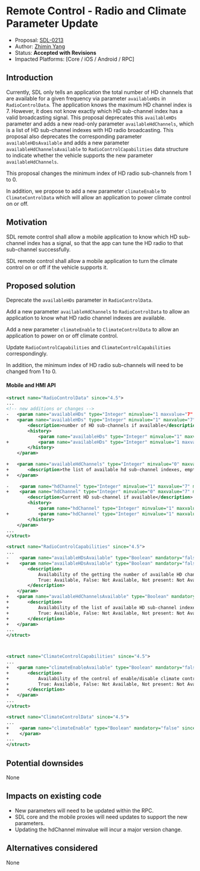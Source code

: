 # Remote Control - Radio and Climate Parameter Update

* Proposal: [SDL-0213](0213-rc-radio-climate-parameter-update.md)
* Author: [Zhimin Yang](https://github.com/smartdevicelink/yang1070)
* Status: **Accepted with Revisions**
* Impacted Platforms: [Core / iOS / Android / RPC]

## Introduction

Currently, SDL only tells an application the total number of HD channels that are available for a given frequency via parameter `availableHDs` in `RadioControlData`. The application knows the maximum HD channel index is 7. However, it does not know exactly which HD sub-channel index has a valid broadcasting signal. This proposal deprecates this `availableHDs` parameter and adds a new read-only parameter `availableHdChannels`, which is a list of HD sub-channel indexes with HD radio broadcasting. This proposal also deprecates the corresponding parameter `availableHDsAvailable` and adds a new parameter `availableHdChannelsAvailable` to `RadioControlCapabilities` data structure to indicate whether the vehicle supports the new parameter `availableHdChannels`.

This proposal changes the minimum index of HD radio sub-channels from 1 to 0.

In addition, we propose to add a new parameter `climateEnable` to `ClimateControlData` which will allow an application to power climate control on or off.

## Motivation

SDL remote control shall allow a mobile application to know which HD sub-channel index has a signal, so that the app can tune the HD radio to that sub-channel successfully.

SDL remote control shall allow a mobile application to turn the climate control on or off if the vehicle supports it.



## Proposed solution

Deprecate the `availableHDs` parameter in `RadioControlData`.

Add a new parameter `availableHdChannels` to `RadioControlData` to allow an application to know what HD radio channel indexes are available.

Add a new parameter `climateEnable` to `ClimateControlData` to allow an application to power on or off climate control.

Update `RadioControlCapabilities` and `ClimateControlCapabilities` correspondingly.

In addition, the minimum index of HD radio sub-channels will need to be changed from 1 to 0.

#### Mobile and HMI API

```xml
<struct name="RadioControlData" since="4.5">
...
<!-- new additions or changes -->
-   <param name="availableHDs" type="Integer" minvalue="1 maxvalue="7" mandatory="false" since="5.0">
+   <param name="availableHDs" type="Integer" minvalue="1" maxvalue="7" mandatory="false" deprecated="true" since="5.x">
        <description>number of HD sub-channels if available</description>
        <history>
            <param name="availableHDs" type="Integer" minvalue="1" maxvalue="3" mandatory="false" since="4.5" until="5.0"/>
+           <param name="availableHDs" type="Integer" minvalue="1 maxvalue="7" mandatory="false" since="5.0" until="5.x"/>
        </history>
    </param>
    
+   <param name="availableHdChannels" type="Integer" minvalue="0" maxvalue="7" array="true" minsize="0" maxsize="8" mandatory="false" since="5.1">
+       <description>the list of available hd sub-channel indexes, empty list means no Hd channel is available, read-only </description>
+   </param>
    
-    <param name="hdChannel" type="Integer" minvalue="1" maxvalue="7" mandatory="false" since="5.0">
+    <param name="hdChannel" type="Integer" minvalue="0" maxvalue="7" mandatory="false" since="6.x">
        <description>Current HD sub-channel if available</description>
        <history>
            <param name="hdChannel" type="Integer" minvalue="1" maxvalue="3" mandatory="false" since="4.5" until="5.0"/>
+           <param name="hdChannel" type="Integer" minvalue="1" maxvalue="7" mandatory="false" since="5.0" until="6.x"/>
        </history>
    </param>
...
</struct>

<struct name="RadioControlCapabilities" since="4.5">
...
-    <param name="availableHDsAvailable" type="Boolean" mandatory="false">
+    <param name="availableHDsAvailable" type="Boolean" mandatory="false" deprecated="true" since="5.x">
        <description>
            Availability of the getting the number of available HD channels.
            True: Available, False: Not Available, Not present: Not Available.
        </description>
    </param>
+   <param name="availableHdChannelsAvailable" type="Boolean" mandatory="false" since="5.x">
+       <description>
+           Availability of the list of available HD sub-channel indexes.
+           True: Available, False: Not Available, Not present: Not Available.
+       </description>
+   </param>
...
</struct>



<struct name="ClimateControlCapabilities" since="4.5">
...
+   <param name="climateEnableAvailable" type="Boolean" mandatory="false" since="5.x">
+       <description>
+           Availability of the control of enable/disable climate control.
+           True: Available, False: Not Available, Not present: Not Available.
+       </description>
+   </param>
...
</struct>

<struct name="ClimateControlData" since="4.5">
...
+    <param name="climateEnable" type="Boolean" mandatory="false" since="5.x">
+    </param>
...
</struct>
```




## Potential downsides

None

## Impacts on existing code

- New parameters will need to be updated within the RPC.
- SDL core and the mobile proxies will need updates to support the new parameters.
- Updating the hdChannel minvalue will incur a major version change.


## Alternatives considered

None
